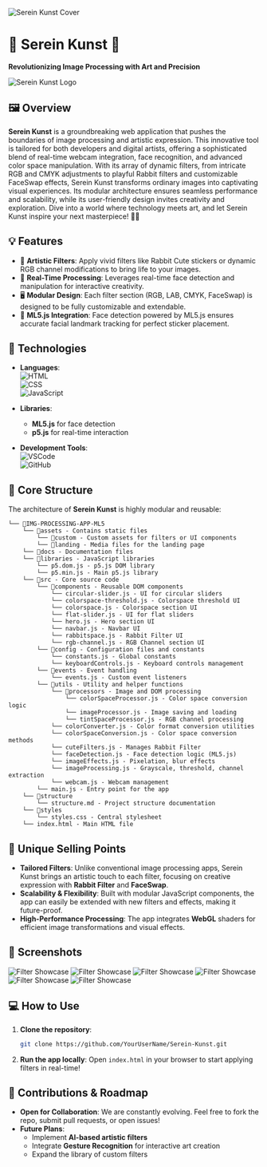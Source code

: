 ![Serein Kunst Cover](/assets/UI-Figma/cover.png)

# 🌸 **Serein Kunst** 🌸

**Revolutionizing Image Processing with Art and Precision**

![Serein Kunst Logo](/assets/landing/LOGO.png)

## 🖼️ **Overview**

**Serein Kunst** is a groundbreaking web application that pushes the boundaries of image processing and artistic expression. This innovative tool is tailored for both developers and digital artists, offering a sophisticated blend of real-time webcam integration, face recognition, and advanced color space manipulation. With its array of dynamic filters, from intricate RGB and CMYK adjustments to playful Rabbit filters and customizable FaceSwap effects, Serein Kunst transforms ordinary images into captivating visual experiences. Its modular architecture ensures seamless performance and scalability, while its user-friendly design invites creativity and exploration. Dive into a world where technology meets art, and let Serein Kunst inspire your next masterpiece! 🌟🎨

## 💡 **Features**

- 🎨 **Artistic Filters**: Apply vivid filters like Rabbit Cute stickers or dynamic RGB channel modifications to bring life to your images.
- 🎥 **Real-Time Processing**: Leverages real-time face detection and manipulation for interactive creativity.
- 🖥️ **Modular Design**: Each filter section (RGB, LAB, CMYK, FaceSwap) is designed to be fully customizable and extendable.
- 🧠 **ML5.js Integration**: Face detection powered by ML5.js ensures accurate facial landmark tracking for perfect sticker placement.

## 🚀 **Technologies**

- **Languages**:  
  ![HTML](https://img.shields.io/badge/HTML-5-orange?logo=html5)  
  ![CSS](https://img.shields.io/badge/CSS-3-blue?logo=css3)  
  ![JavaScript](https://img.shields.io/badge/JavaScript-ES6-yellow?logo=javascript)

- **Libraries**:

  - **ML5.js** for face detection
  - **p5.js** for real-time interaction

- **Development Tools**:  
  ![VSCode](https://img.shields.io/badge/VSCode-Editor-blue?logo=visualstudiocode)  
  ![GitHub](https://img.shields.io/badge/GitHub-Repo-black?logo=github)

## 🔧 **Core Structure**

The architecture of **Serein Kunst** is highly modular and reusable:

```
└── 📁IMG-PROCESSING-APP-ML5
    └── 📁assets - Contains static files
        └── 📁custom - Custom assets for filters or UI components
        └── 📁landing - Media files for the landing page
    └── 📁docs - Documentation files
    └── 📁libraries - JavaScript libraries
        └── p5.dom.js - p5.js DOM library
        └── p5.min.js - Main p5.js library
    └── 📁src - Core source code
        └── 📁components - Reusable DOM components
            └── circular-slider.js - UI for circular sliders
            └── colorspace-threshold.js - Colorspace threshold UI
            └── colorspace.js - Colorspace section UI
            └── flat-slider.js - UI for flat sliders
            └── hero.js - Hero section UI
            └── navbar.js - Navbar UI
            └── rabbitspace.js - Rabbit Filter UI
            └── rgb-channel.js - RGB Channel section UI
        └── 📁config - Configuration files and constants
            └── constants.js - Global constants
            └── keyboardControls.js - Keyboard controls management
        └── 📁events - Event handling
            └── events.js - Custom event listeners
        └── 📁utils - Utility and helper functions
            └── 📁processors - Image and DOM processing
                └── colorSpaceProcessor.js - Color space conversion logic
                └── imageProcessor.js - Image saving and loading
                └── tintSpaceProcessor.js - RGB channel processing
            └── colorConverter.js - Color format conversion utilities
            └── colorSpaceConversion.js - Color space conversion methods
            └── cuteFilters.js - Manages Rabbit Filter
            └── faceDetection.js - Face detection logic (ML5.js)
            └── imageEffects.js - Pixelation, blur effects
            └── imageProcessing.js - Grayscale, threshold, channel extraction
            └── webcam.js - Webcam management
        └── main.js - Entry point for the app
    └── 📁structure
        └── structure.md - Project structure documentation
    └── 📁styles
        └── styles.css - Central stylesheet
    └── index.html - Main HTML file
```

## 🎯 **Unique Selling Points**

- **Tailored Filters**: Unlike conventional image processing apps, Serein Kunst brings an artistic touch to each filter, focusing on creative expression with **Rabbit Filter** and **FaceSwap**.
- **Scalability & Flexibility**: Built with modular JavaScript components, the app can easily be extended with new filters and effects, making it future-proof.
- **High-Performance Processing**: The app integrates **WebGL** shaders for efficient image transformations and visual effects.

## 📸 **Screenshots**

![Filter Showcase](/assets/UI-Figma/Frame1.png)
![Filter Showcase](/assets/UI-Figma/Frame2.png)
![Filter Showcase](/assets/UI-Figma/Frame3.png)
![Filter Showcase](/assets/UI-Figma/Frame4.png)
![Filter Showcase](/assets/UI-Figma/Frame5.png)
![Filter Showcase](/assets/UI-Figma/Frame6.png)

## 💻 **How to Use**

1. **Clone the repository**:
   ```bash
   git clone https://github.com/YourUserName/Serein-Kunst.git
   ```
2. **Run the app locally**:
   Open `index.html` in your browser to start applying filters in real-time!

## 🌈 **Contributions & Roadmap**

- **Open for Collaboration**: We are constantly evolving. Feel free to fork the repo, submit pull requests, or open issues!
- **Future Plans**:
  - Implement **AI-based artistic filters**
  - Integrate **Gesture Recognition** for interactive art creation
  - Expand the library of custom filters
